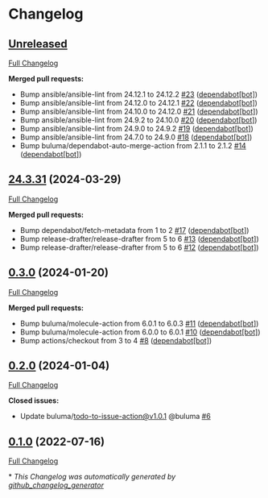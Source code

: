 # Changelog

## [Unreleased](https://github.com/buluma/ansible-role-firewall/tree/HEAD)

[Full Changelog](https://github.com/buluma/ansible-role-firewall/compare/24.3.31...HEAD)

**Merged pull requests:**

- Bump ansible/ansible-lint from 24.12.1 to 24.12.2 [\#23](https://github.com/buluma/ansible-role-firewall/pull/23) ([dependabot[bot]](https://github.com/apps/dependabot))
- Bump ansible/ansible-lint from 24.12.0 to 24.12.1 [\#22](https://github.com/buluma/ansible-role-firewall/pull/22) ([dependabot[bot]](https://github.com/apps/dependabot))
- Bump ansible/ansible-lint from 24.10.0 to 24.12.0 [\#21](https://github.com/buluma/ansible-role-firewall/pull/21) ([dependabot[bot]](https://github.com/apps/dependabot))
- Bump ansible/ansible-lint from 24.9.2 to 24.10.0 [\#20](https://github.com/buluma/ansible-role-firewall/pull/20) ([dependabot[bot]](https://github.com/apps/dependabot))
- Bump ansible/ansible-lint from 24.9.0 to 24.9.2 [\#19](https://github.com/buluma/ansible-role-firewall/pull/19) ([dependabot[bot]](https://github.com/apps/dependabot))
- Bump ansible/ansible-lint from 24.7.0 to 24.9.0 [\#18](https://github.com/buluma/ansible-role-firewall/pull/18) ([dependabot[bot]](https://github.com/apps/dependabot))
- Bump buluma/dependabot-auto-merge-action from 2.1.1 to 2.1.2 [\#14](https://github.com/buluma/ansible-role-firewall/pull/14) ([dependabot[bot]](https://github.com/apps/dependabot))

## [24.3.31](https://github.com/buluma/ansible-role-firewall/tree/24.3.31) (2024-03-29)

[Full Changelog](https://github.com/buluma/ansible-role-firewall/compare/0.3.0...24.3.31)

**Merged pull requests:**

- Bump dependabot/fetch-metadata from 1 to 2 [\#17](https://github.com/buluma/ansible-role-firewall/pull/17) ([dependabot[bot]](https://github.com/apps/dependabot))
- Bump release-drafter/release-drafter from 5 to 6 [\#13](https://github.com/buluma/ansible-role-firewall/pull/13) ([dependabot[bot]](https://github.com/apps/dependabot))
- Bump release-drafter/release-drafter from 5 to 6 [\#12](https://github.com/buluma/ansible-role-firewall/pull/12) ([dependabot[bot]](https://github.com/apps/dependabot))

## [0.3.0](https://github.com/buluma/ansible-role-firewall/tree/0.3.0) (2024-01-20)

[Full Changelog](https://github.com/buluma/ansible-role-firewall/compare/0.2.0...0.3.0)

**Merged pull requests:**

- Bump buluma/molecule-action from 6.0.1 to 6.0.3 [\#11](https://github.com/buluma/ansible-role-firewall/pull/11) ([dependabot[bot]](https://github.com/apps/dependabot))
- Bump buluma/molecule-action from 6.0.0 to 6.0.1 [\#10](https://github.com/buluma/ansible-role-firewall/pull/10) ([dependabot[bot]](https://github.com/apps/dependabot))
- Bump actions/checkout from 3 to 4 [\#8](https://github.com/buluma/ansible-role-firewall/pull/8) ([dependabot[bot]](https://github.com/apps/dependabot))

## [0.2.0](https://github.com/buluma/ansible-role-firewall/tree/0.2.0) (2024-01-04)

[Full Changelog](https://github.com/buluma/ansible-role-firewall/compare/0.1.0...0.2.0)

**Closed issues:**

- Update buluma/todo-to-issue-action@v1.0.1 @buluma [\#6](https://github.com/buluma/ansible-role-firewall/issues/6)

## [0.1.0](https://github.com/buluma/ansible-role-firewall/tree/0.1.0) (2022-07-16)

[Full Changelog](https://github.com/buluma/ansible-role-firewall/compare/fb4b41cb53d03982fa1b2d2fc31b20b0c3ea6f5b...0.1.0)



\* *This Changelog was automatically generated by [github_changelog_generator](https://github.com/github-changelog-generator/github-changelog-generator)*
